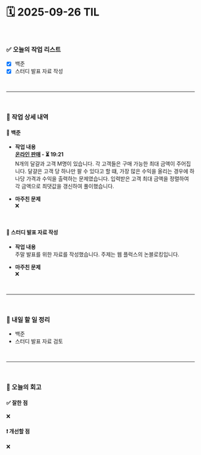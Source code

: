 # 🗓️ 2025-09-26 TIL

<br>

### ✅ 오늘의 작업 리스트  
- [x] 백준
- [x] 스터디 발표 자료 작성

<br>

---

<br>

### 📌 작업 상세 내역  

#### 🔹 백준
- **작업 내용**<br>
**[온라인 판매](https://www.acmicpc.net/problem/1246) - ⏳ 19:21**<br>
N개의 달걀과 고객 M명이 있습니다. 각 고객들은 구매 가능한 최대 금액이 주어집니다. 달걀은 고객 당 하나만 팔 수 있다고 할 떄, 가장 많은 수익을 올리는 경우에 하나당 가격과 수익을 출력하는 문제였습니다. 입력받은 고객 최대 금액을 정렬하여 각 금액으로 최댓값을 갱신하여 풀이했습니다.

- **마주친 문제**<br>
❌

<br>

#### 🔹 스터디 발표 자료 작성
- **작업 내용**<br>
주말 발표를 위한 자료를 작성했습니다. 주제는 웹 플럭스의 논블로킹입니다.

- **마주친 문제**<br>
❌

<br>

---

<br>

### 🚀 내일 할 일 정리  

- 백준
- 스터디 발표 자료 검토

<br>

---

<br>

### 🧐 오늘의 회고  

#### ✅ 잘한 점
❌

#### ❗ 개선할 점
❌

<br><br><br>